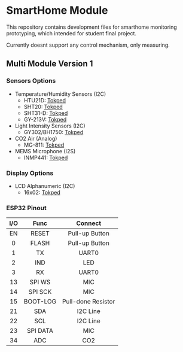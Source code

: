 # SmartHome Module

This repository contains development files for smarthome monitoring prototyping,
which intended for student final project.

Currently doesnt support any control mechanism, only measuring.

## Multi Module Version 1

### Sensors Options
- Temperature/Humidity Sensors (I2C)
    + HTU21D: [Tokped](https://www.tokopedia.com/akhishop/htu21d-temperature-and-humidity-sensor-module)
    + SHT20: [Tokped](https://www.tokopedia.com/akhishop/sht20-digital-temperature-and-humidity-sensor-module-i2c-communication)
    + SHT31-D: [Tokped](https://www.tokopedia.com/akhishop/sht31-d-temperature-humidity-sensor-module)
    + GY-213V: [Tokped](https://www.tokopedia.com/cncstorebandung/gy-213v-hdc1080-high-precision-temperature-and-humidity-sensor-module)
- Light Intensity Sensors (I2C)
    + GY302/BH1750: [Tokped](https://www.tokopedia.com/akhishop/gy-302-light-intensity-bh1750-module-sensor-intensitas-cahaya)
- CO2 Air (Analog)
    + MG-811: [Tokped](https://www.tokopedia.com/khursiot/dfrobot-analog-co2-gas-sensor-for-arduino-mg-811-sensor)
- MEMS Microphone (I2S)
    + INMP441: [Tokped](https://www.tokopedia.com/aifrobotic/inmp441-omnidirectional-microphone-module-mems-i2s-interface)

### Display Options
- LCD Alphanumeric (I2C)
    + 16x02: [Tokped](https://www.tokopedia.com/akhishop/lcd-16x2-blue-backlight-with-i2c-module)

### ESP32 Pinout

| I/O | Func | Connect |
|:---:|:----:|:-------:|
| EN | RESET | Pull-up Button |
| 0 | FLASH | Pull-up Button |
| 1 | TX | UART0 |
| 2 | IND | LED |
| 3 | RX | UART0 |
| 13 | SPI WS | MIC |
| 14 | SPI SCK | MIC |
| 15 | BOOT-LOG | Pull-done Resistor |
| 21 | SDA | I2C Line |
| 22 | SCL | I2C Line |
| 23 | SPI DATA | MIC |
| 34 | ADC | CO2 |




